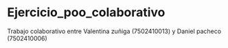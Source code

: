 # Ejercicio_poo_colaborativo
Trabajo colaborativo entre Valentina zuñiga (7502410013) y Daniel pacheco (7502410006)
